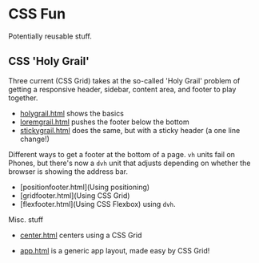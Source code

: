 # CSS Fun

Potentially reusable stuff.

## CSS 'Holy Grail'

Three current (CSS Grid) takes at the so-called 'Holy Grail' problem of
getting a responsive header, sidebar, content area, and footer to play together.

  * [holygrail.html](holygrail.html) shows the basics
  * [loremgrail.html](loremgrail.html) pushes the footer below the bottom
  * [stickygrail.html](stickygrail.com) does the same, but with a sticky header (a one line change!)

Different ways to get a footer at the bottom of a page.
`vh` units fail on Phones, but there's now a `dvh` unit that
adjusts depending on whether the browser is showing the address bar.

  * [positionfooter.html](Using positioning)
  * [gridfooter.html](Using CSS Grid)
  * [flexfooter.html](Using CSS Flexbox) using `dvh`.

Misc. stuff

  * [center.html](center.html) centers using a CSS Grid

  * [app.html](app.html) is a generic app layout, made easy by CSS Grid!

